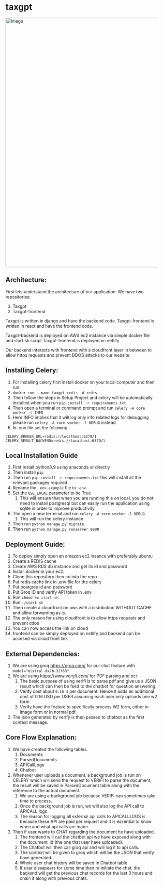 # taxgpt

<img width="822" alt="image" src="https://github.com/ibadia/taxgpt/assets/14020143/0661d8b0-618c-4bf1-8485-3c5a16cd8211">


## Architecture:
First lets understand the architecture of our application:
We have two repositories:
1. Taxgpt
2. Taxgpt-frontend

Taxgpt is written in django and have the backend code.
Taxgpt-frontend is written in react and have the frontend code.

Taxgpt-backend is deployed on AWS ec2 instance via simple docker file and start.sh script
Taxgpt-frontend is deployed on netlify

Our backend interacts with frontend with a cloudfront layer in between to allow https requests and prevent DDOS attacks to our website.
## Installing Celery:
1. For installing celery first install docker on your local computer and then run
2.  `docker run --name taxgpt-redis -d redis`
3.  Then follow the steps in Setup Project and celery will be automatically installed when you run `pip install -r requirements.txt`
4.  Then open a terminal or command prompt and run `celery -A core worker -l INFO`
5.  Here INFO implies that it will log only info related logs for debugging please run `celery -A core worker -l DEBUG` instead
6.  In .env file set the following
```.env
CELERY_BROKER_URL=redis://localhost:6379/1
CELERY_RESULT_BACKEND=redis://localhost:6379/1
```
## Local Installation Guide
1. First install python3.9 using anaconda or directly
2. Then install `pip` 
3. Then run `pip install -r requirements.txt`  this will install all the relevant packages required.
4. Rename the `.env.example` file to `.env`
5. Set the `USE_LOCAL` parameter to be True
   1. This will ensure that when you are running this on local, you do not need to install postgresql but can easily run the application using sqlite in order to improve productivity
6. The open a new terminal and run `celery -A core worker -l DEBUG`
   1. This will run the celery instance
7. Then run `python manage.py migrate`
8. Then run `python manage.py runserver 8000`


## Deployment Guide:
1. To deploy simply open an amazon ec2 insance with preferably ubuntu
2. Create a REDIS cache 
3. Create AWS RDS db instance and get its id and password
4. Install docker in your ec2.
5. Clone this repository then cd into the repo 
6. Put redis cache link in .env file for the celery
7. Put postgres id and password
8. Put Groq ID and verify API token in .env
9. Run `chmod +x start.sh`
10. Run `./start.sh`
11. Then create a cloudfront on aws with a distribution WITHOUT CACHE and allow forwarding as is.
   1. The only reason for using cloudfront is to allow https requests and prevent ddos
12. You can now access the link on cloud
13. frontend can be simply deployed on netlify and backend can be accesed via cloud front link


## External Dependencies:
1. We are using groq https://groq.com/ for our chat feature with `model="mixtral-8x7b-32768"` 
2. We are using https://www.veryfi.com/ for PDF parsing and ocr
   1. The basic purpose of using verifi is to parse pdf and give us a JSON result which can then be feed to the chatbot for question answering.
   2. Verify cost about `0.16 $` per document. Hence it adds an additional cost of 0.16 USD per USER assuming each user only uploads one w2 form.
   3. Verify have the feature to specifically process W2 form, either in image form or in normal pdf.
3. The json generated by verify is then passed to chatbot as the first context message.




## Core Flow Explanation:
1. We have created the following tables.
   1. Documents
   2. ParsedDocuments
   3. APICallLogs
   4. Chatbot
2. Whenever user uploads a document, a background job is run on CELERY which will send the request to VERIFI to parse the document, the result will be saved in ParsedDocument table along with the reference to the actual document.
   1. We are using a background job because VERIFI can sometimes take time to process.
   2. Once the background job is run, we will also log the API call to APICALL logs
   3. The reason for logging all external api calls to APICALLLOGS is because these API are paid per request and it is essential to know when and what api calls are made.
3. Then if user wants to CHAT regarding the document he have uploaded.
   1. The frontend will call the chatbot api we have exposed along with the document_id (the one that user have uploaded).
   2. The Chatbot will then call groq api and will log it to api calls.
   3. The context will be given to groq which will be the JSON that verify have generated.
   4. Whole user chat history will be saved in Chatbot table.
   5. If user dissapears for some time then re initiate the chat, the backend will get the previous chat records for the last 3 hours and chain it along with previous chats.
